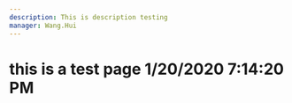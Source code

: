 ```yaml
---
description: This is description testing
manager: Wang.Hui
---
```

# this is a test page 1/20/2020 7:14:20 PM